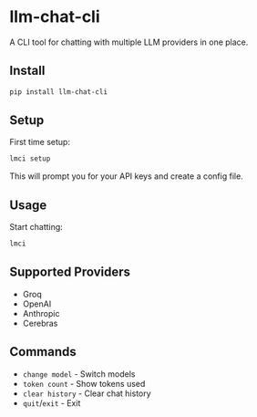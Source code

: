 # llm-chat-cli
A CLI tool for chatting with multiple LLM providers in one place.

## Install
```bash
pip install llm-chat-cli
```

## Setup
First time setup:
```bash
lmci setup
```
This will prompt you for your API keys and create a config file.

## Usage
Start chatting:
```bash
lmci
```

## Supported Providers
- Groq
- OpenAI  
- Anthropic
- Cerebras

## Commands
- `change model` - Switch models
- `token count` - Show tokens used
- `clear history` - Clear chat history
- `quit`/`exit` - Exit
